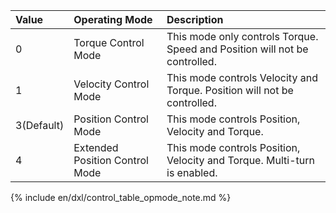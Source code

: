 
| Value      | Operating Mode                 | Description                                                                |
|:-----------|:-------------------------------|:---------------------------------------------------------------------------|
| 0          | Torque Control Mode            | This mode only controls Torque. Speed and Position will not be controlled. |
| 1          | Velocity Control Mode          | This mode controls Velocity and Torque. Position will not be controlled.   |
| 3(Default) | Position Control Mode          | This mode controls Position, Velocity and Torque.                          |
| 4          | Extended Position Control Mode | This mode controls Position, Velocity and Torque. Multi-turn is enabled.   |

{% include en/dxl/control_table_opmode_note.md %}
